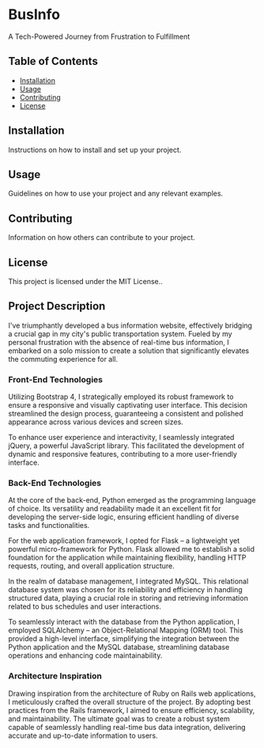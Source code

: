# BusInfo

A Tech-Powered Journey from Frustration to Fulfillment

## Table of Contents

- [Installation](#installation)
- [Usage](#usage)
- [Contributing](#contributing)
- [License](#license)

## Installation

Instructions on how to install and set up your project.

## Usage

Guidelines on how to use your project and any relevant examples.

## Contributing

Information on how others can contribute to your project.

## License

This project is licensed under the MIT License..

## Project Description

I've triumphantly developed a bus information website, effectively bridging a crucial gap in my city's public transportation system. Fueled by my personal frustration with the absence of real-time bus information, I embarked on a solo mission to create a solution that significantly elevates the commuting experience for all.

### Front-End Technologies

Utilizing Bootstrap 4, I strategically employed its robust framework to ensure a responsive and visually captivating user interface. This decision streamlined the design process, guaranteeing a consistent and polished appearance across various devices and screen sizes.

To enhance user experience and interactivity, I seamlessly integrated jQuery, a powerful JavaScript library. This facilitated the development of dynamic and responsive features, contributing to a more user-friendly interface.

### Back-End Technologies

At the core of the back-end, Python emerged as the programming language of choice. Its versatility and readability made it an excellent fit for developing the server-side logic, ensuring efficient handling of diverse tasks and functionalities.

For the web application framework, I opted for Flask – a lightweight yet powerful micro-framework for Python. Flask allowed me to establish a solid foundation for the application while maintaining flexibility, handling HTTP requests, routing, and overall application structure.

In the realm of database management, I integrated MySQL. This relational database system was chosen for its reliability and efficiency in handling structured data, playing a crucial role in storing and retrieving information related to bus schedules and user interactions.

To seamlessly interact with the database from the Python application, I employed SQLAlchemy – an Object-Relational Mapping (ORM) tool. This provided a high-level interface, simplifying the integration between the Python application and the MySQL database, streamlining database operations and enhancing code maintainability.

### Architecture Inspiration

Drawing inspiration from the architecture of Ruby on Rails web applications, I meticulously crafted the overall structure of the project. By adopting best practices from the Rails framework, I aimed to ensure efficiency, scalability, and maintainability. The ultimate goal was to create a robust system capable of seamlessly handling real-time bus data integration, delivering accurate and up-to-date information to users.